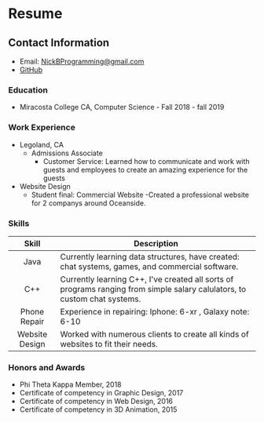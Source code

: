 # Resume

## Contact Information
- Email: [NickBProgramming@gmail.com](NickBProgramming@gmail.com)
- [GitHub](https://github.com/NickBProgramming)

### Education
+ Miracosta College CA, Computer Science - Fall 2018 - fall 2019

### Work Experience
+ Legoland, CA
  - Admissions Associate
    * Customer Service: Learned how to communicate and work with guests and employees to create an amazing experience for the guests
+ Website Design
  - Student final: Commercial Website
    -Created a professional website for 2 companys around Oceanside.
    
### Skills
| Skill | Description |
|:---:|---|
| Java   | Currently learning data structures, have created: chat systems, games, and commercial software.|
| C++    | Currently learning C++, I've created all sorts of programs ranging from simple salary calulators, to custom chat systems. |
| Phone Repair | Experience in repairing: Iphone: 6-xr , Galaxy note: 6-10 |
| Website Design | Worked with numerous clients to create all kinds of websites to fit their needs. |

### Honors and Awards
- Phi Theta Kappa Member, 2018
- Certificate of competency in Graphic Design, 2017
- Certificate of competency in Web Design, 2016
- Certificate of competency in 3D Animation, 2015
